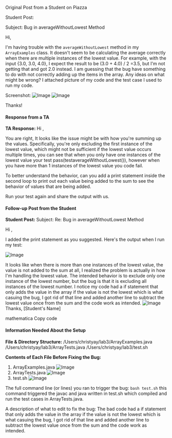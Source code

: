Original Post from a Student on Piazza

Student Post:

Subject: Bug in averageWithoutLowest Method

Hi,

I'm having trouble with the `averageWithoutLowest` method in my `ArrayExamples` class. It doesn't seem to be calculating the average correctly when there are multiple instances of the lowest value. For example, with the input {3.0, 3.0, 4.0}, I expect the result to be (3.0 + 4.0) / 2 =3.5, but I'm not getting that and got 2.0 instead. I am guessing that the bug have something to do with not correctly adding up the items in the array. Any ideas on what might be wrong? I attached picture of my code and the test case I used to run my code.

Screenshot:
![Image](Lab5-4.jpg)
![Image](Lab5-1.jpg)


Thanks!



#### Response from a TA

**TA Response:**
Hi ,

You are right, It looks like the issue might be with how you're summing up the values. Specifically, you're only excluding the first instance of the lowest value, which might not be sufficient if the lowest value occurs multiple times, you can see that when you only have one instances of the lowest value your test pass(testaverageWithoutLowest()), however when you have more than 1 instances of the lowest value you code fail.

To better understand the behavior, can you add a print statement inside the second loop to print out each value being added to the sum to see the behavior of values that are being added.

Run your test again and share the output with us.


#### Follow-up Post from the Student

**Student Post:**
Subject: Re: Bug in averageWithoutLowest Method

Hi ,

I added the print statement as you suggested. Here's the output when I run my test:

![Image](Lab5-2.jpg)

It looks like when there is more than one instances of the lowest value, the value is not added to the sum at all, I realized the problem is actually in how I'm handling the lowest value. The intended behavior is to exclude only one instance of the lowest number, but the bug is that it is excluding all instances of the lowest number. I notice my code had a if statement that only adds the value in the array if the value is not the lowest which is what casuing the bug, I got rid of that line and added another line to subtract the lowest value once from the sum and the code work as intended. 
![Image](Lab5-3.jpg)
Thanks,
[Student's Name]



mathematica
Copy code

#### Information Needed About the Setup

**File & Directory Structure:**
/Users/christyay/lab3/ArrayExamples.java
/Users/christyay/lab3/ArrayTests.java
/Users/christyay/lab3/test.sh




**Contents of Each File Before Fixing the Bug:**
1. ArrayExamples.java
![Image](Lab5-4.jpg)
3. ArrayTests.java
![Image](Lab5-5.jpg)
5. test.sh
![Image](Lab5-6.jpg)

The full command line (or lines) you ran to trigger the bug:
`bash test.sh` 
this command triggered the javac and java written in test.sh which compiled and run the test cases in ArrayTests.java.

A description of what to edit to fix the bug:
The bad code had a if statement that only adds the value in the array if the value is not the lowest which is what casuing the bug, I got rid of that line and added another line to subtract the lowest value once from the sum and the code work as intended. 
